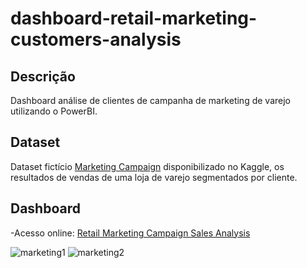 # dashboard-retail-marketing-customers-analysis

## Descrição
Dashboard análise de clientes de campanha de marketing de varejo utilizando o PowerBI.

## Dataset
Dataset fictício [Marketing Campaign](https://www.kaggle.com/datasets/rodsaldanha/arketing-campaign) disponibilizado no Kaggle, os resultados de vendas de uma loja de varejo segmentados por cliente.

## Dashboard
-Acesso online: [Retail Marketing Campaign Sales Analysis](https://app.powerbi.com/view?r=eyJrIjoiYjRjZjkzNzQtMWM0NS00MmI0LTlkYzEtOTVhNzE3YmRmY2ZmIiwidCI6IjY0MDBkNTZlLTExMWUtNDY0NS1iOGFhLTdhZTU0MjVmMjZmYiJ9)

![marketing1](https://user-images.githubusercontent.com/94198022/189568708-ad5c05b7-64ac-467d-b6b0-643a21fffc41.png)
![marketing2](https://user-images.githubusercontent.com/94198022/189568716-a874aca9-63bc-4b5a-b473-7aaf2d215c83.png)
